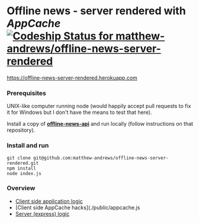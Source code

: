 # Offline news - server rendered with *AppCache* [ ![Codeship Status for matthew-andrews/offline-news-server-rendered](https://codeship.io/projects/8397dcc0-129c-0132-6986-7e4352749945/status)](https://codeship.io/projects/33244)

https://offline-news-server-rendered.herokuapp.com

### Prerequisites

UNIX-like computer running node (would happily accept pull requests to fix it for Windows but I don't have the means to test that here).

Install a copy of **[offline-news-api](https://github.com/matthew-andrews/offline-news-api)** and run locally (follow instructions on that repository).

### Install and run

```
git clone git@github.com:matthew-andrews/offline-news-server-rendered.git
npm install
node index.js
```

### Overview

- [Client side application logic](./public/application.js)
- [Client side AppCache hacks](./public/appcache.js
- [Server (express) logic](./index.js)
